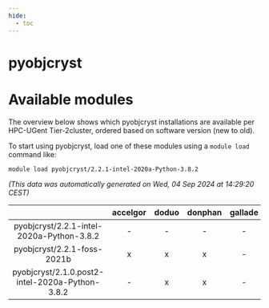 ```yaml
---
hide:
  - toc
---
```


pyobjcryst
==========

# Available modules


The overview below shows which pyobjcryst installations are available per HPC-UGent Tier-2cluster, ordered based on software version (new to old).

To start using pyobjcryst, load one of these modules using a `module load` command like:

```shell
module load pyobjcryst/2.2.1-intel-2020a-Python-3.8.2
```

*(This data was automatically generated on Wed, 04 Sep 2024 at 14:29:20 CEST)*  

| |accelgor|doduo|donphan|gallade|joltik|shinx|skitty|
| :---: | :---: | :---: | :---: | :---: | :---: | :---: | :---: |
|pyobjcryst/2.2.1-intel-2020a-Python-3.8.2|-|-|-|-|-|-|x|
|pyobjcryst/2.2.1-foss-2021b|x|x|x|-|x|-|x|
|pyobjcryst/2.1.0.post2-intel-2020a-Python-3.8.2|-|x|x|-|x|-|x|
